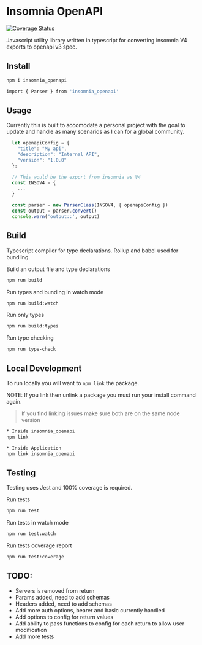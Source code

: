 # Insomnia OpenAPI
[![Coverage Status](https://coveralls.io/repos/github/xjdesigns/insomnia_openapi/badge.svg?branch=master)](https://coveralls.io/github/xjdesigns/HelpingHand?branch=master)

Javascript utility library written in typescript for converting insomnia V4 exports to openapi v3 spec.

## Install
```bash
npm i insomnia_openapi
```

```bash
import { Parser } from 'insomnia_openapi'
```

## Usage

Currently this is built to accomodate a personal project with the goal to update
and handle as many scenarios as I can for a global community.

```javascript
  let openapiConfig = {
    "title": "My api",
    "description": "Internal API",
    "version": "1.0.0"
  };

  // This would be the export from insomnia as V4
  const INSOV4 = {
    ...
  }

  const parser = new ParserClass(INSOV4, { openapiConfig })
  const output = parser.convert()
  console.warn('output::', output)
```

## Build
Typescript compiler for type declarations. Rollup and babel used for bundling.

Build an output file and type declarations
```bash
npm run build
```

Run types and bunding in watch mode
```bash
npm run build:watch
```

Run only types
```bash
npm run build:types
```

Run type checking
```bash
npm run type-check
```

## Local Development
To run locally you will want to `npm link` the package.

NOTE: If you link then unlink a package you must run your install command again.

> If you find linking issues make sure both are on the same node version

```bash
* Inside insomnia_openapi
npm link
```

```bash
* Inside Application
npm link insomnia_openapi
```

## Testing
Testing uses Jest and 100% coverage is required.

Run tests
```bash
npm run test
```

Run tests in watch mode
```bash
npm run test:watch
```

Run tests coverage report
```bash
npm run test:coverage
```

## TODO:
- Servers is removed from return
- Params added, need to add schemas
- Headers added, need to add schemas
- Add more auth options, bearer and basic currently handled
- Add options to config for return values
- Add ability to pass functions to config for each return to allow user modification
- Add more tests
